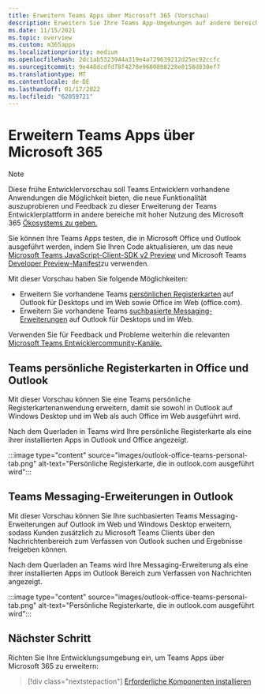 ```yaml
---
title: Erweitern Teams Apps über Microsoft 365 (Vorschau)
description: Erweitern Sie Ihre Teams App-Umgebungen auf andere bereiche mit hoher Nutzung von Microsoft 365
ms.date: 11/15/2021
ms.topic: overview
ms.custom: m365apps
ms.localizationpriority: medium
ms.openlocfilehash: 2dc1ab5323944a319e4a729639212d25ec92ccfc
ms.sourcegitcommit: 9e448dcdfd78f4278e9600808228e8158d830ef7
ms.translationtype: MT
ms.contentlocale: de-DE
ms.lasthandoff: 01/17/2022
ms.locfileid: "62059721"
---
```

# <a name="extend-teams-apps-across-microsoft-365"></a>Erweitern Teams Apps über Microsoft 365

> [!NOTE]
> Diese frühe Entwicklervorschau soll Teams Entwicklern vorhandene Anwendungen die Möglichkeit bieten, die neue Funktionalität auszuprobieren und Feedback zu dieser Erweiterung der Teams Entwicklerplattform in andere bereiche mit hoher Nutzung des Microsoft 365 [Ökosystems zu geben.](/microsoftteams/platform/feedback)

Sie können Ihre Teams Apps testen, die in Microsoft Office und Outlook ausgeführt werden, indem Sie Ihren Code aktualisieren, um das neue [Microsoft Teams JavaScript-Client-SDK v2 Preview](using-teams-client-sdk-preview.md) und Microsoft Teams [Developer Preview-Manifest](../resources/schema/manifest-schema-dev-preview.md)zu verwenden.

Mit dieser Vorschau haben Sie folgende Möglichkeiten:

- Erweitern Sie vorhandene Teams [persönlichen Registerkarten](/microsoftteams/platform/tabs/how-to/create-personal-tab) auf Outlook für Desktops und im Web sowie Office im Web (office.com).
- Erweitern Sie vorhandene Teams [suchbasierte Messaging-Erweiterungen](/microsoftteams/platform/messaging-extensions/how-to/search-commands/define-search-command) auf Outlook für Desktops und im Web.

Verwenden Sie für Feedback und Probleme weiterhin die relevanten [Microsoft Teams Entwicklercommunity-Kanäle.](/microsoftteams/platform/feedback)

## <a name="teams-personal-tabs-in-office-and-outlook"></a>Teams persönliche Registerkarten in Office und Outlook

Mit dieser Vorschau können Sie eine Teams persönliche Registerkartenanwendung erweitern, damit sie sowohl in Outlook auf Windows Desktop und im Web als auch Office im Web ausgeführt wird.

Nach dem Querladen in Teams wird Ihre persönliche Registerkarte als eine ihrer installierten Apps in Outlook und Office angezeigt.

:::image type="content" source="images/outlook-office-teams-personal-tab.png" alt-text="Persönliche Registerkarte, die in outlook.com ausgeführt wird":::

## <a name="teams-messaging-extensions-in-outlook"></a>Teams Messaging-Erweiterungen in Outlook

Mit dieser Vorschau können Sie Ihre suchbasierten Teams Messaging-Erweiterungen auf Outlook im Web und Windows Desktop erweitern, sodass Kunden zusätzlich zu Microsoft Teams Clients über den Nachrichtenbereich zum Verfassen von Outlook suchen und Ergebnisse freigeben können.

Nach dem Querladen an Teams wird Ihre Messaging-Erweiterung als eine ihrer installierten Apps im Outlook Bereich zum Verfassen von Nachrichten angezeigt.

:::image type="content" source="images/outlook-office-teams-personal-tab.png" alt-text="Persönliche Registerkarte, die in outlook.com ausgeführt wird":::

## <a name="next-step"></a>Nächster Schritt

Richten Sie Ihre Entwicklungsumgebung ein, um Teams Apps über Microsoft 365 zu erweitern:

> [!div class="nextstepaction"]
> [Erforderliche Komponenten installieren](prerequisites.md)
